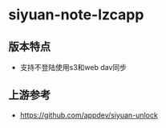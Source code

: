 # siyuan-note-lzcapp
## 版本特点
+ 支持不登陆使用s3和web dav同步
## 上游参考
+ https://github.com/appdev/siyuan-unlock
